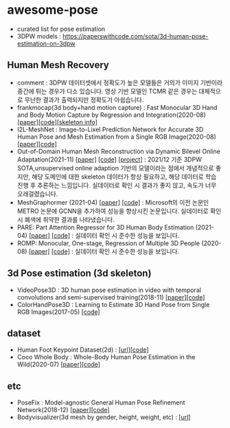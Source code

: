 # awesome-pose
* curated list for pose estimation
* 3DPW models : https://paperswithcode.com/sota/3d-human-pose-estimation-on-3dpw

## Human Mesh Recovery
* comment : 3DPW 데이터셋에서 정확도가 높은 모델들은 거의가 이미지 기반이라 중간에 튀는 경우가 다소 있습니다. 영상 기반 모델인 TCMR 같은 경우는 대체적으로 무난한 결과가 출력되지만 정확도가 아쉽습니다.
* frankmocap(3d body+hand motion capture) : Fast Monocular 3D Hand and Body Motion Capture by Regression and Integration(2020-08) [[paper]](https://arxiv.org/abs/2008.08324)[[code]](https://github.com/facebookresearch/frankmocap)[[skeleton info]](https://github.com/facebookresearch/frankmocap/blob/master/docs/joint_order.md)
* I2L-MeshNet : Image-to-Lixel Prediction Network for Accurate 3D Human Pose and Mesh Estimation from a Single RGB Image(2020-08) [[paper]](https://arxiv.org/abs/2008.03713)[[code]](https://github.com/mks0601/I2L-MeshNet_RELEASE)
* Out-of-Domain Human Mesh Reconstruction via Dynamic Bilevel Online Adaptation(2021-11) 
[[paper]](https://arxiv.org/abs/2111.04017) [[code]](https://github.com/syguan96/dynaboa) [[project]](https://sites.google.com/view/dynaboa) : 2021/12 기준 3DPW SOTA,unsupervised online adaption 기반의 모델이라는 점에서 개념적으로 좋지만, 해당 도메인에 대한 skeleton 데이터가 항상 필요하고, 해당 데이터로 학습 진행 후 추론하는 느낌입니다. 실데이터로 확인 시 결과가 좋지 않고, 속도가 너무 오래걸렸습니다.
* MeshGraphormer (2021-04) [[paper]](https://arxiv.org/abs/2104.00272) [[code]](https://github.com/microsoft/meshgraphormer) : Microsoft의 이전 논문인 METRO 논문에 GCNN을 추가하여 성능을 향상시킨 논문입니다. 실데이터로 확인 시 폐색에 취약한 결과를 나타냈습니다.
* PARE: Part Attention Regressor for 3D Human Body Estimation (2021-04) [[paper]](https://arxiv.org/abs/2104.08527) [[code]](https://github.com/mkocabas/PARE) : 실데이터 확인 시 준수한 성능을 보입니다.
* ROMP: Monocular, One-stage, Regression of Multiple 3D People (2020-08) [[paper]](https://arxiv.org/abs/2008.12272) [[code]](https://github.com/Arthur151/ROMP) : 실데이터 확인 시 준수한 성능을 보입니다.

## 3d Pose estimation (3d skeleton)
* VideoPose3D : 3D human pose estimation in video with temporal convolutions and semi-supervised training(2018-11) [[paper]](https://arxiv.org/abs/1811.11742)[[code]](https://github.com/facebookresearch/VideoPose3D)
* ColorHandPose3D : Learning to Estimate 3D Hand Pose from Single RGB Images(2017-05)
 [[code]](https://github.com/lmb-freiburg/hand3d)

## dataset
* Human Foot Keypoint Dataset(2d) : [[url]](https://cmu-perceptual-computing-lab.github.io/foot_keypoint_dataset/)[[code]](https://github.com/CMU-Perceptual-Computing-Lab/openpose_train)
* Coco Whole Body : Whole-Body Human Pose Estimation in the Wild(2020-07) [[paper]](https://arxiv.org/abs/2007.11858)[[code]](https://github.com/jin-s13/COCO-WholeBody)

## etc
* PoseFix : Model-agnostic General Human Pose Refinement Network(2018-12) [[paper]](https://arxiv.org/abs/1812.03595)[[code]](https://github.com/mks0601/PoseFix_RELEASE)
* Bodyvisualizer(3d mesh by gender, height, weight, etc) : [[url]](https://bodyvisualizer.com/male.html)

